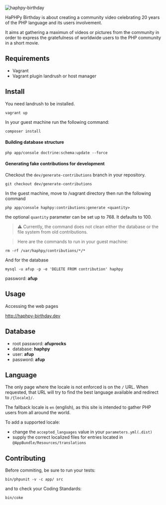 ![haphpy-birthday](https://cloud.githubusercontent.com/assets/5421942/8129742/720530c2-110c-11e5-870c-1c293960d87a.png)

HaPHPy Birthday is about creating a community video celebrating 20 years of the PHP language and its users involvement.

It aims at gathering a maximun of videos or pictures from the community in order to express the gratefulness of worldwide users to the PHP community in a short movie.

## Requirements

* Vagrant
* Vagrant plugin landrush or host manager

## Install

You need landrush to be installed.

```shell
vagrant up
```

In your guest machine run the following command:
```shell
composer install
```

#### Building database structure
```shell
php app/console doctrine:schema:update --force
```

#### Generating fake contributions for development

Checkout the `dev/generate-contributions` branch in your repository.
```shell
git checkout dev/generate-contributions
```

In the guest machine, move to /vagrant directory then run the following command
```shell
php app/console haphpy:contributions:generate <quantity>
```
the optional `quantity` parameter can be set up to 768. It defaults to 100.

> :warning: Currently, the command does not clean either the database or the file system from old contributions.

> Here are the commands to run in your guest machine:
```shell
rm -rf /var/haphpy/contributions/*/*
```
And for the database
```shell
mysql -u afup -p -e 'DELETE FROM contribution' haphpy
```
password: __afup__

## Usage

Accessing the web pages

http://haphpy-birthday.dev

## Database

* root password: __afuprocks__
* database: __haphpy__
* user: __afup__
* password: __afup__


## Language

The only page where the locale is not enforced is on the `/` URL. When requested, that URL will try to find the best language available and redirect to `/{locale}/`.

The fallback locale is `en` (english), as this site is intended to gather PHP users from all around the world.

To add a supported locale:
* change the `accepted_languages` value in your `parameters.yml(.dist)`
* supply the correct localized files for entries located in `@AppBundle/Resources/translations`

## Contributing

Before commiting, be sure to run your tests:

```shell
bin/phpunit -v -c app/ src
```

and to check your Coding Standards:

```shell
bin/coke
```
